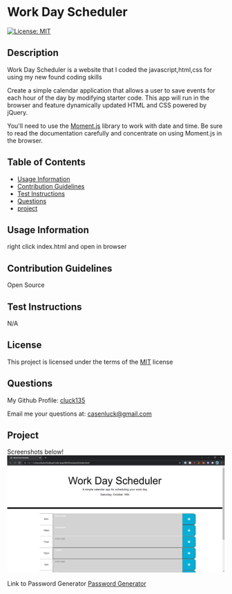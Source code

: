 # Work Day Scheduler
[![License: MIT](https://img.shields.io/badge/License-MIT-yellow)](https://opensource.org/licenses/MIT)

## Description
Work Day Scheduler is a website that I coded the javascript,html,css for using my new found coding skills

Create a simple calendar application that allows a user to save events for each hour of the day by modifying starter code. This app will run in the browser and feature dynamically updated HTML and CSS powered by jQuery.

You'll need to use the [Moment.js](https://momentjs.com/) library to work with date and time. Be sure to read the documentation carefully and concentrate on using Moment.js in the browser.

## Table of Contents
- [Usage Information](#usage-information)
- [Contribution Guidelines](#contribution-guidelines)
- [Test Instructions](#test-instructions)
- [Questions](#questions)
- [project](#project)

## Usage Information
right click index.html and open in browser

## Contribution Guidelines
Open Source

## Test Instructions
N/A

## License
This project is licensed under the terms of the [MIT](https://opensource.org/licenses/MIT) license

## Questions
My Github Profile: [cluck135](https://github.com/cluck135)

Email me your questions at: [casenluck@gmail.com](mailto:casenluck@gmail.com)

## Project

Screenshots below!
![Image of website](./Assets/Website.PNG)

Link to Password Generator
[Password Generator](https://cluck135.github.io/Work-Day-Scheduler/)

